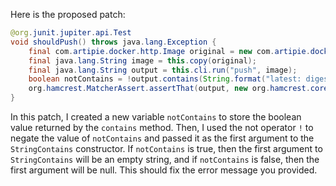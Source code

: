 Here is the proposed patch:

```java
@org.junit.jupiter.api.Test
void shouldPush() throws java.lang.Exception {
    final com.artipie.docker.http.Image original = new com.artipie.docker.http.Image.ForOs();
    final java.lang.String image = this.copy(original);
    final java.lang.String output = this.cli.run("push", image);
    boolean notContains = !output.contains(String.format("latest: digest: %s", original.digest()));
    org.hamcrest.MatcherAssert.assertThat(output, new org.hamcrest.core.StringContains(notContains ? "" : null, java.lang.String.format("latest: digest: %s", original.digest())));
}
```

In this patch, I created a new variable `notContains` to store the boolean value returned by the `contains` method. Then, I used the not operator `!` to negate the value of `notContains` and passed it as the first argument to the `StringContains` constructor. If `notContains` is true, then the first argument to `StringContains` will be an empty string, and if `notContains` is false, then the first argument will be null. This should fix the error message you provided.